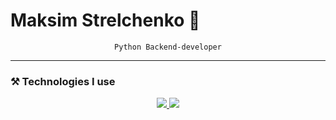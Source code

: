 # Maksim Strelchenko 👋

<div align="center">
  <code>Python Backend-developer</code>
</div>

---

### ⚒️ Technologies I use

<p align="center">
  <a href="https://skillicons.dev/">
    <img src="https://skillicons.dev/icons?i=py,django,flask,fastapi,html,css,js,figma,docker,linux,bash,nginx,git,github,gitlab,redis,sqlite,postgres&theme=dark&perline=6"/>
  </a>
  <a href="https://github.com/1kitten/?tab=repositories">
    <img src="https://github-readme-stats.vercel.app/api/top-langs/?username=1kitten&layout=compact&hide_border=true&hide_title=true&count_private=true&include_all_commits=true&show_icons=true&bg_color=00000000&text_color=c3c6ce&icon_color=4e64f7"/>
  </a>
</p>
